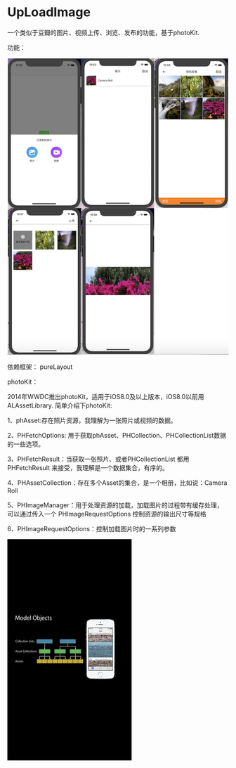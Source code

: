 # UpLoadImage
一个类似于豆瓣的图片、视频上传、浏览、发布的功能，基于photoKit.

功能：

![image](https://github.com/base0225/images/blob/master/uploadImage.png)



依赖框架：
pureLayout


photoKit：

2014年WWDC推出photoKit，适用于iOS8.0及以上版本，iOS8.0以前用ALAssetLibrary.
简单介绍下photoKit:

1、phAsset:存在照片资源，我理解为一张照片或视频的数据。

2、PHFetchOptions: 用于获取phAsset、PHCollection、PHCollectionList数据的一些选项。

3、PHFetchResult：当获取一张照片、或者PHCollectionList 都用PHFetchResult 来接受，我理解是一个数据集合，有序的。

4、PHAssetCollection：存在多个Asset的集合，是一个相册，比如说：Camera Roll

5、PHImageManager：用于处理资源的加载，加载图片的过程带有缓存处理，可以通过传入一个 PHImageRequestOptions 控制资源的输出尺寸等规格

6、PHImageRequestOptions：控制加载图片时的一系列参数

![image](https://github.com/base0225/images/blob/master/asset.png)





